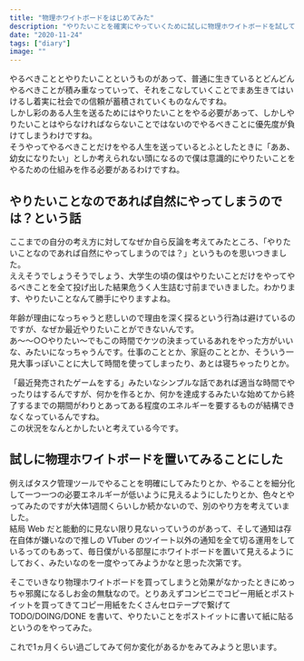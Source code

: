 ```yaml
---
title: "物理ホワイトボードをはじめてみた"
description: "やりたいことを確実にやっていくために試しに物理ホワイトボードを試してみている話。"
date: "2020-11-24"
tags: ["diary"]
image: ""
---
```


やるべきこととやりたいことというものがあって、普通に生きているとどんどんやるべきことが積み重なっていって、それをこなしていくことでまあ生きてはいけるし着実に社会での信頼が蓄積されていくものなんですね。  
しかし彩のある人生を送るためにはやりたいことをやる必要があって、しかしやりたいことはやらなければならないことではないのでやるべきことに優先度が負けてしまうわけですね。  
そうやってやるべきことだけをやる人生を送っているとふとしたときに「ああ、幼女になりたい」としか考えられない頭になるので僕は意識的にやりたいことをやるための仕組みを作る必要があるわけですね。

## やりたいことなのであれば自然にやってしまうのでは？という話

ここまでの自分の考え方に対してなぜか自ら反論を考えてみたところ、「やりたいことなのであれば自然にやってしまうのでは？」というものを思いつきました。  
ええそうでしょうそうでしょう、大学生の頃の僕はやりたいことだけをやってやるべきことを全て投げ出した結果危うく人生詰む寸前までいきました。わかります、やりたいことなんて勝手にやりますよね。

年齢が理由になっちゃうと悲しいので理由を深く探るという行為は避けているのですが、なぜか最近やりたいことができないんです。  
あ～～○○やりたい～でもこの時間でケツの決まっているあれをやった方がいいな、みたいになっちゃうんです。仕事のこととか、家庭のこととか、そういう一見大事っぽいことに大して時間を使ってしまったり、あとは寝ちゃったりとか。

「最近発売されたゲームをする」みたいなシンプルな話であれば適当な時間でやったりはするんですが、何かを作るとか、何かを達成するみたいな始めてから終了するまでの期間がわりとあってある程度のエネルギーを要するものが結構できなくなっているんですね。  
この状況をなんとかしたいと考えている今です。

## 試しに物理ホワイトボードを置いてみることにした

例えばタスク管理ツールでやることを明確にしてみたりとか、やることを細分化して一つ一つの必要エネルギーが低いように見えるようにしたりとか、色々とやってみたのですが大体1週間くらいしか続かないので、別のやり方を考えていました。  
結局 Web だと能動的に見ない限り見ないっていうのがあって、そして通知は存在自体が嫌いなので推しの VTuber のツイート以外の通知を全て切る運用をしているってのもあって、毎日僕がいる部屋にホワイトボードを置いて見えるようにしておく、みたいなのを一度やってみようかなと思った次第です。

そこでいきなり物理ホワイトボードを買ってしまうと効果がなかったときにめっちゃ邪魔になるしお金の無駄なので。とりあえずコンビニでコピー用紙とポストイットを買ってきてコピー用紙をたくさんセロテープで繋げて TODO/DOING/DONE を書いて、やりたいことをポストイットに書いて紙に貼るというのをやってみた。

これで1ヵ月くらい過ごしてみて何か変化があるかをみてみようと思います。
